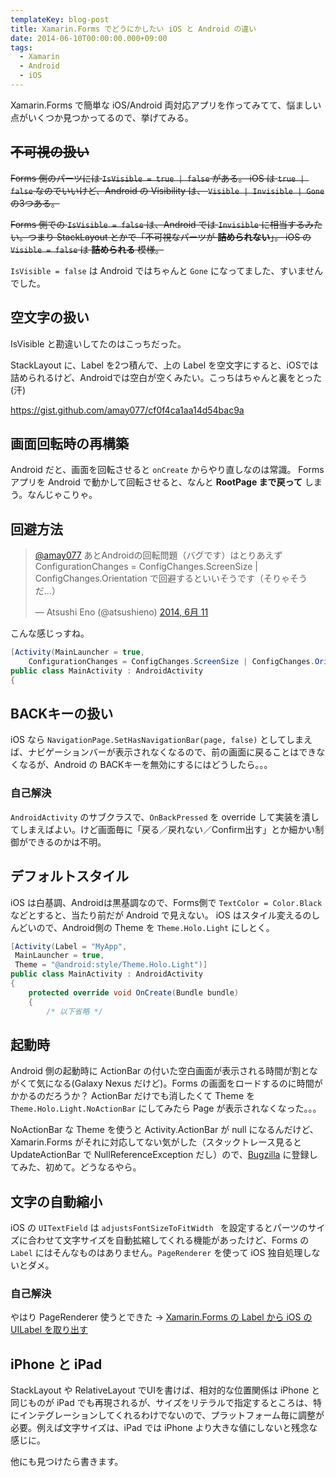 ```yaml
---
templateKey: blog-post
title: Xamarin.Forms でどうにかしたい iOS と Android の違い
date: 2014-06-10T00:00:00.000+09:00
tags:
  - Xamarin
  - Android
  - iOS
---
```

Xamarin.Forms で簡単な iOS/Android 両対応アプリを作ってみてて、悩ましい点がいくつか見つかってるので、挙げてみる。
<!--more-->

## ~~不可視の扱い~~

~~Forms 側のパーツには ``IsVisible = true | false`` がある。
iOS は ``true | false`` なのでいいけど、Android の Visibility は、 ``Visible | Invisible | Gone`` の3つある。~~

~~Forms 側での ``IsVisible = false`` は、Android では ``Invisible`` に相当するみたい。つまり StackLayout とかで「不可視なパーツが **詰められない**」。 iOS の ``Visible = false`` は **詰められる** 模様。~~

``IsVisible = false`` は Android ではちゃんと ``Gone`` になってました、すいませんでした。

## 空文字の扱い

IsVisible と勘違いしてたのはこっちだった。

StackLayout に、Label を2つ積んで、上の Label を空文字にすると、iOSでは詰められるけど、Androidでは空白が空くみたい。こっちはちゃんと裏をとった(汗)

https://gist.github.com/amay077/cf0f4ca1aa14d54bac9a


## 画面回転時の再構築

Android だと、画面を回転させると ``onCreate`` からやり直しなのは常識。
Forms アプリを Android で動かして回転させると、なんと **RootPage まで戻って** しまう。なんじゃこりゃ。

## 回避方法

<blockquote class="twitter-tweet" lang="ja"><p><a href="https://twitter.com/amay077">@amay077</a> あとAndroidの回転問題（バグです）はとりあえず ConfigurationChanges = ConfigChanges.ScreenSize | ConfigChanges.Orientation で回避するといいそうです（そりゃそうだ…）</p>&mdash; Atsushi Eno (@atsushieno) <a href="https://twitter.com/atsushieno/statuses/476645011602165760">2014, 6月 11</a></blockquote>
<script async src="//platform.twitter.com/widgets.js" charset="utf-8"></script>

こんな感じっすね。

```csharp MainActivity.cs
[Activity(MainLauncher = true, 
    ConfigurationChanges = ConfigChanges.ScreenSize | ConfigChanges.Orientation )]
public class MainActivity : AndroidActivity
{
```

## BACKキーの扱い

iOS なら ``NavigationPage.SetHasNavigationBar(page, false)`` としてしまえば、ナビゲーションバーが表示されなくなるので、前の画面に戻ることはできなくなるが、Android の BACKキーを無効にするにはどうしたら。。。

### 自己解決

``AndroidActivity`` のサブクラスで、``OnBackPressed`` を override して実装を潰してしまえばよい。けど画面毎に「戻る／戻れない／Confirm出す」とか細かい制御ができるのかは不明。

## デフォルトスタイル

iOS は白基調、Androidは黒基調なので、Forms側で ``TextColor = Color.Black`` などとすると、当たり前だが Android で見えない。
iOS はスタイル変えるのしんどいので、Android側の Theme を ``Theme.Holo.Light`` にしとく。

```csharp MainActivity.cs
[Activity(Label = "MyApp",  
 MainLauncher = true, 
 Theme = "@android:style/Theme.Holo.Light")]
public class MainActivity : AndroidActivity
{
    protected override void OnCreate(Bundle bundle)
    {
        /* 以下省略 */
```

## 起動時

Android 側の起動時に ActionBar の付いた空白画面が表示される時間が割とながくて気になる(Galaxy Nexus だけど)。Forms の画面をロードするのに時間がかかるのだろうか？
ActionBar だけでも消したくて Theme を ``Theme.Holo.Light.NoActionBar`` にしてみたら Page が表示されなくなった。。。

NoActionBar な Theme を使うと Activity.ActionBar が null になるんだけど、Xamarin.Forms がそれに対応してない気がした（スタックトレース見ると UpdateActionBar で NullReferenceException だし）ので、[Bugzilla](https://bugzilla.xamarin.com/buglist.cgi?product=Forms&component=Forms&resolution=---&list_id=92025) に登録してみた、初めて。どうなるやら。

## 文字の自動縮小

iOS の ``UITextField`` は ``adjustsFontSizeToFitWidth `` を設定するとパーツのサイズに合わせて文字サイズを自動拡縮してくれる機能があったけど、Forms の ``Label`` にはそんなものはありません。``PageRenderer`` を使って iOS 独自処理しないとダメ。

### 自己解決

やはり PageRenderer 使うとできた → [Xamarin.Forms の Label から iOS の UILabel を取り出す](http://qiita.com/amay077/items/8eaa595cc2fc88797b2f)

## iPhone と iPad

StackLayout や RelativeLayout でUIを書けば、相対的な位置関係は iPhone と同じものが iPad でも再現されるが、サイズをリテラルで指定するところは、特にインテグレーションしてくれるわけでないので、プラットフォーム毎に調整が必要。例えば文字サイズは、iPad では iPhone より大きな値にしないと残念な感じに。


他にも見つけたら書きます。
